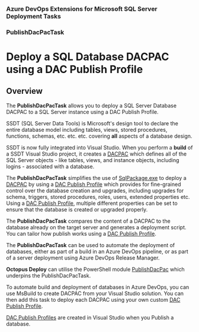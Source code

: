 ### Azure DevOps Extensions for Microsoft SQL Server Deployment Tasks

### PublishDacPacTask

# Deploy a SQL Database DACPAC using a DAC Publish Profile

## Overview

The **PublishDacPacTask** allows you to deploy a SQL Server Database DACPAC to a SQL Server instance using a DAC Publish Profile.

SSDT (SQL Server Data Tools) is Microsoft's design tool to declare the entire database model including tables, views, stored procedures, functions, schemas, etc. etc. etc.  covering **all** aspects of a database design.

SSDT is now fully integrated into Visual Studio.  When you perform a **build** of a SSDT Visual Studio project, it creates a [DACPAC](https://msdn.microsoft.com/en-IN/library/ee210546.aspx) which defines all of the SQL Server objects - like tables, views, and instance objects, including logins - associated with a database.

The **PublishDacPacTask** simplifies the use of [SqlPackage.exe](https://docs.microsoft.com/en-us/sql/tools/sqlpackage) to deploy a [DACPAC](https://msdn.microsoft.com/en-IN/library/ee210546.aspx) by using a [DAC Publish Profile](https://github.com/DrJohnT/PublishDacPac/wiki/DAC-Publish-Profile)  which provides for fine-grained control over the database creation and upgrades, including upgrades for schema, triggers, stored procedures, roles, users, extended properties etc. Using a [DAC Publish Profile](https://github.com/DrJohnT/PublishDacPac/wiki/DAC-Publish-Profile), multiple different properties can be set to ensure that the database is created or upgraded properly.

The **PublishDacPacTask** compares the content of a DACPAC to the database already on the target server and generates a deployment script.  You can tailor how publish works using a [DAC Publish Profile](https://github.com/DrJohnT/PublishDacPac/wiki/DAC-Publish-Profile).

The **PublishDacPacTask** can be used to automate the deployment of databases, either as part of a build in an Azure DevOps pipeline, or as part of a server deployment using Azure DevOps Release Manager.  

**Octopus Deploy** can utilise the PowerShell module [PublishDacPac](https://github.com/DrJohnT/PublishDacPac/) which underpins the PublishDacPacTask.

To automate build and deployment of databases in Azure DevOps, you can use MsBuild to create DACPAC from your Visual Studio solution.  You can then add this task to deploy each DACPAC using your own custom [DAC Publish Profile](https://github.com/DrJohnT/PublishDacPac/wiki/DAC-Publish-Profile).

[DAC Publish Profiles](https://github.com/DrJohnT/PublishDacPac/wiki/DAC-Publish-Profile) are created in Visual Studio when you Publish a database.